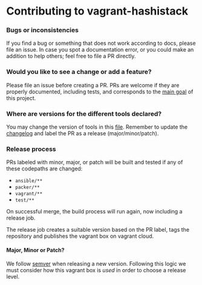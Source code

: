 # Contributing to vagrant-hashistack

### Bugs or inconsistencies
If you find a bug or something that does not work according to docs, please file an issue.
In case you spot a documentation error, or you could make an addition to help others; feel free to file a PR directly.

### Would you like to see a change or add a feature?
Please file an issue before creating a PR.
PRs are welcome if they are properly documented, including tests, and corresponds to the [main goal](../README.md) of this project.

### Where are versions for the different tools declared?
You may change the version of tools in this [file](../ansible/group_vars/all/variables.yml). Remember to update the [changelog](../CHANGELOG.md) and label the PR as a release (major/minor/patch).

### Release process
PRs labeled with minor, major, or patch will be built and tested if any of these codepaths are changed:

- `ansible/**`
- `packer/**`
- `vagrant/**`
- `test/**`

On successful merge, the build process will run again, now including a release job. 

The release job creates a suitable version based on the PR label, tags the repository and publishes the vagrant box on vagrant cloud.

#### Major, Minor or Patch?
We follow [semver](https://semver.org) when releasing a new version.
Following this logic we must consider how this vagrant box is _used_ in order to choose a release level.
